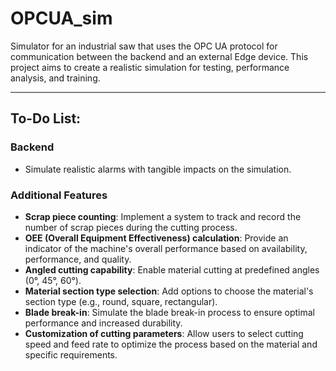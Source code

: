 # OPCUA_sim
Simulator for an industrial saw that uses the OPC UA protocol for communication between the backend and an external Edge device. This project aims to create a realistic simulation for testing, performance analysis, and training.

---

## **To-Do List:**

### **Backend**
- Simulate realistic alarms with tangible impacts on the simulation.

### **Additional Features**
- **Scrap piece counting**: Implement a system to track and record the number of scrap pieces during the cutting process.  
- **OEE (Overall Equipment Effectiveness) calculation**: Provide an indicator of the machine's overall performance based on availability, performance, and quality.  
- **Angled cutting capability**: Enable material cutting at predefined angles (0°, 45°, 60°).  
- **Material section type selection**: Add options to choose the material's section type (e.g., round, square, rectangular).  
- **Blade break-in**: Simulate the blade break-in process to ensure optimal performance and increased durability.  
- **Customization of cutting parameters**: Allow users to select cutting speed and feed rate to optimize the process based on the material and specific requirements.  
